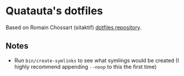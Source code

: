 Quatauta's dotfiles
===================

Based on Romain Chossart (sitaktif) [dotfiles repository](https://github.com/sitaktif/dotfiles).

Notes
-----

* Run `bin/create-symlinks` to see what symlings would be created (I highly recommend appending `--noop` to this the first time)
